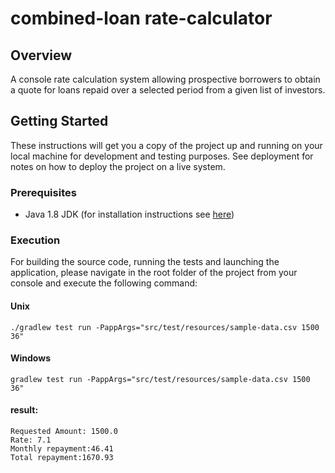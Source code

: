 # combined-loan rate-calculator

## Overview
A console rate calculation system allowing prospective borrowers to obtain a quote for loans repaid over a selected period from a given list of investors.

## Getting Started
These instructions will get you a copy of the project up and running on your local machine for development and testing purposes.
See deployment for notes on how to deploy the project on a live system.

### Prerequisites
* Java 1.8 JDK (for installation instructions see [here](https://docs.oracle.com/javase/8/docs/technotes/guides/install/install_overview.html))

### Execution
For building the source code, running the tests and launching the application, please navigate in the root folder of the project
from your console and execute the following command:

#### Unix
```
./gradlew test run -PappArgs="src/test/resources/sample-data.csv 1500 36"
```

#### Windows
```
gradlew test run -PappArgs="src/test/resources/sample-data.csv 1500 36"
```

#### result:
```
Requested Amount: 1500.0
Rate: 7.1
Monthly repayment:46.41
Total repayment:1670.93
```